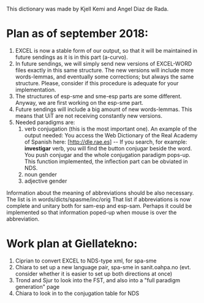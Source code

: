 This dictionary was made by Kjell Kemi and Angel Diaz de Rada.

# Plan as of september 2018:

1. EXCEL is now a stable form of our output, so that it will be maintained in future sendings as it is in this part (a-curvo).
1. In future sendings, we will simply send new versions of EXCEL-WORD files exactly in this same structure. The new versions will include more words-lemmas, and eventually some corrections; but always the same structure. Please, consider if this procedure is adequate for your implementation.
1. The structures of esp-sme and sme-esp parts are some different. Anyway, we are first working on the esp-sme part.
1. Future sendings will include a big amount of new words-lemmas. This means that UiT are not receiving constantly new versions.
1. Needed paradigms are:
    1. verb conjugation (this is the most important one). An example of the output needed: You access the Web Dictionary of the Real Academy of Spanish here:  [http://dle.rae.es]  -- If you search, for example: **investigar** verb, you will find the button conjugar beside the word. You push conjugar and the whole conjugation paradigm pops-up. This function implemented, the inflection part can be obviated in NDS.
    1. noun gender
    1. adjective gender

Information about the meaning of abbreviations should be also necessary. The list is in words/dicts/spasme/inc/orig
That list if abbreviations is now complete and unitary both for sam-esp and esp-sam.
Perhaps it could be implemented so that information poped-up when mouse is over the abbreviation.

# Work plan at Giellatekno:

1. Ciprian to convert EXCEL to NDS-type xml, for spa-sme
1. Chiara to set up a new language pair, spa-sme in sanit.oahpa.no (evt. consider whether it is easier to set up both directions at once)
1. Trond and Sjur to look into the FST, and also into a "full paradigm generation" page
1. Chiara to look in to the conjugation table for NDS
